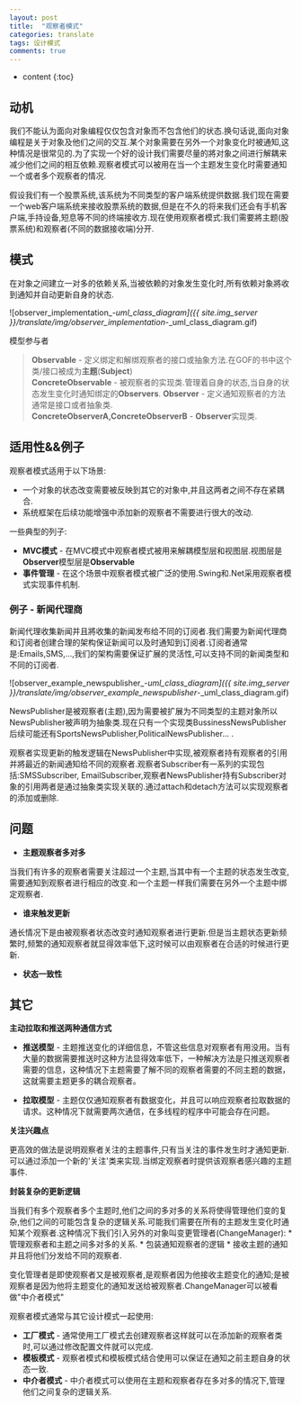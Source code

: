```yaml
---
layout: post
title:  "观察者模式"
categories: translate
tags: 设计模式
comments: true
---
```


* content
{:toc}

## 动机

我们不能认为面向对象编程仅仅包含对象而不包含他们的状态.换句话说,面向对象编程是关于对象及他们之间的交互.某个对象需要在另外一个对象变化时被通知,这种情况是很常见的.为了实现一个好的设计我们需要尽量的將对象之间进行解耦来减少他们之间的相互依赖.观察者模式可以被用在当一个主题发生变化时需要通知一个或者多个观察者的情况.

假设我们有一个股票系统,该系统为不同类型的客户端系统提供数据.我们现在需要一个web客户端系统来接收股票系统的数据,但是在不久的将来我们还会有手机客户端,手持设备,短息等不同的终端接收方.现在使用观察者模式:我们需要將主题(股票系统)和观察者(不同的数据接收端)分开.

## 模式

在对象之间建立一对多的依赖关系,当被依赖的对象发生变化时,所有依赖对象將收到通知并自动更新自身的状态.

![observer_implementation_-_uml_class_diagram]({{ site.img_server }}/translate/img/observer_implementation_-_uml_class_diagram.gif)

模型参与者

> **Observable** - 定义绑定和解绑观察者的接口或抽象方法.在GOF的书中这个类/接口被成为**主题**(**Subject**)   
> **ConcreteObservable** - 被观察者的实现类.管理着自身的状态,当自身的状态发生变化时通知绑定的**Observers**. 
> **Observer** - 定义通知观察者的方法通常是接口或者抽象类.  
> **ConcreteObserverA,ConcreteObserverB** - **Observer**实现类.

## 适用性&&例子

观察者模式适用于以下场景:
* 一个对象的状态改变需要被反映到其它的对象中,并且这两者之间不存在紧耦合.
* 系统框架在后续功能增强中添加新的观察者不需要进行很大的改动.

一些典型的列子:

* **MVC模式** - 在MVC模式中观察者模式被用来解耦模型层和视图层.视图层是**Observer**模型层是**Observable**
* **事件管理** - 在这个场景中观察者模式被广泛的使用.Swing和.Net采用观察者模式实现事件机制.

### 例子 - 新闻代理商

新闻代理收集新闻并且將收集的新闻发布给不同的订阅者.我们需要为新闻代理商和订阅者创建合理的架构保证新闻可以及时通知到订阅者.订阅者通常是:Emails,SMS,...,我们的架构需要保证扩展的灵活性,可以支持不同的新闻类型和不同的订阅者.

![observer_example_newspublisher_-_uml_class_diagram]({{ site.img_server }}/translate/img/observer_example_newspublisher_-_uml_class_diagram.gif)

NewsPublisher是被观察者(主题),因为需要被扩展为不同类型的主题对象所以NewsPublisher被声明为抽象类.现在只有一个实现类BussinessNewsPublisher后续可能还有SportsNewsPublisher,PoliticalNewsPublisher... .

观察者实现更新的触发逻辑在NewsPublisher中实现,被观察者持有观察者的引用并將最近的新闻通知给不同的观察者.观察者Subscriber有一系列的实现包括:SMSSubscriber, EmailSubscriber,观察者NewsPublisher持有Subscriber对象的引用两者是通过抽象类实现关联的.通过attach和detach方法可以实现观察者的添加或删除.

## 问题

* **主题观察者多对多**

当我们有许多的观察者需要关注超过一个主题,当其中有一个主题的状态发生改变,需要通知到观察者进行相应的改变.和一个主题一样我们需要在另外一个主题中绑定观察者.

* **谁来触发更新**

通长情况下是由被观察者状态改变时通知观察者进行更新.但是当主题状态更新频繁时,频繁的通知观察者就显得效率低下,这时候可以由观察者在合适的时候进行更新.

* **状态一致性**

## 其它

**主动拉取和推送两种通信方式**

* **推送模型** - 主题推送变化的详细信息，不管这些信息对观察者有用没用。当有大量的数据需要推送时这种方法显得效率低下，一种解决方法是只推送观察者需要的信息，这种情况下主题需要了解不同的观察者需要的不同主题的数据，这就需要主题更多的耦合观察者。

* **拉取模型** - 主题仅仅通知观察者有数据变化，并且可以响应观察者拉取数据的请求。这种情况下就需要两次通信，在多线程的程序中可能会存在问题。

**关注兴趣点**

更高效的做法是说明观察者关注的主题事件,只有当关注的事件发生时才通知更新.可以通过添加一个新的'关注'类来实现.当绑定观察者时提供该观察者感兴趣的主题事件.

**封装复杂的更新逻辑**

当我们有多个观察者多个主题时,他们之间的多对多的关系将使得管理他们变的复杂,他们之间的可能包含复杂的逻辑关系.可能我们需要在所有的主题发生变化时通知某个观察者.这种情况下我们引入另外的对象叫变更管理者(ChangeManager):
    * 管理观察者和主题之间多对多的关系.
    * 包装通知观察者的逻辑
    * 接收主题的通知并且将他们分发给不同的观察者.

变化管理者是即使观察者又是被观察者,是观察者因为他接收主题变化的通知;是被观察者是因为他将主题变化的通知发送给被观察者.ChangeManager可以被看做"中介者模式"

观察者模式通常与其它设计模式一起使用:

* **工厂模式** - 通常使用工厂模式去创建观察者这样就可以在添加新的观察者类时,可以通过修改配置文件就可以完成.
* **模板模式** - 观察者模式和模板模式结合使用可以保证在通知之前主题自身的状态一致.
* **中介者模式** - 中介者模式可以使用在主题和观察者存在多对多的情况下,管理他们之间复杂的逻辑关系.




















